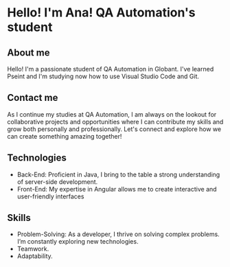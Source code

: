 # Hello! I'm Ana! QA Automation's student
## About me
Hello! I'm a passionate student of QA Automation in Globant. I've learned Pseint and I'm studying now how to use Visual Studio Code and Git.
## Contact me
As I continue my studies at QA Automation, I am always on the lookout for collaborative projects and opportunities where I can contribute my skills and grow both personally and professionally. Let's connect and explore how we can create something amazing together!

## Technologies
- Back-End: Proficient in Java, I bring to the table a strong understanding of server-side development.
- Front-End: My expertise in Angular allows me to create interactive and user-friendly interfaces

## Skills
- Problem-Solving: As a developer, I thrive on solving complex problems. I’m constantly exploring new technologies.
- Teamwork.
- Adaptability.